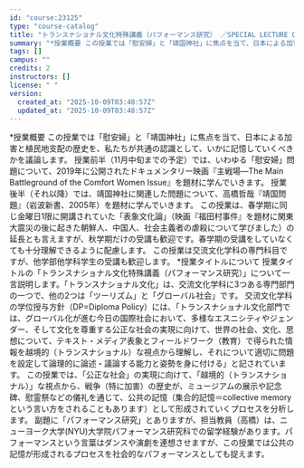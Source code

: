 ```yaml
---
id: "course:23125"
type: "course-catalog"
title: "トランスナショナル文化特殊講義（パフォーマンス研究） ／SPECIAL LECTURE ON TRANSNATIONAL STUDIES"
summary: "*授業概要 この授業では「慰安婦」と「靖国神社」に焦点を当て、日本による加害と植民地支配の歴史を、私たちが共通の認識として、いかに記憶していくべきかを議論します。 授業前半（11月中旬までの予定）では、いわゆる「慰安婦」問題について、201…"
tags: []
campus: ""
credits: 2
instructors: []
license: " "
version:
  created_at: "2025-10-09T03:48:57Z"
  updated_at: "2025-10-09T03:48:57Z"
---
```


*授業概要 この授業では「慰安婦」と「靖国神社」に焦点を当て、日本による加害と植民地支配の歴史を、私たちが共通の認識として、いかに記憶していくべきかを議論します。 授業前半（11月中旬までの予定）では、いわゆる「慰安婦」問題について、2019年に公開されたドキュメンタリー映画『主戦場―The Main Battleground of the Comfort Women Issue』を題材に学んでいきます。 授業後半（それ以降）では、靖国神社に関連した問題について、高橋哲哉『靖国問題』（岩波新書、2005年）を題材に学んでいきます。 この授業は、春学期に同じ金曜日1限に開講されていた「表象文化論」（映画『福田村事件』を題材に関東大震災の後に起きた朝鮮人、中国人、社会主義者の虐殺について学びました）の延長とも言えますが、秋学期だけの受講も歓迎です。春学期の受講をしていなくても十分理解できるように配慮します。 この授業は交流文化学科の専門科目ですが、他学部他学科学生の受講も歓迎します。 *授業タイトルについて 授業タイトルの「トランスナショナル文化特殊講義（パフォーマンス研究）」について一言説明します。「トランスナショナル文化」は、交流文化学科に3つある専門部門の一つで、他の2つは「ツーリズム」と「グローバル社会」です。 交流文化学科の学位授与方針（DP=Diploma Policy）には、「トランスナショナル文化部門では、グローバル化が進む今日の国際社会において、多様なエスニシティやジェンダー、そして文化を尊重する公正な社会の実現に向けて、世界の社会、文化、思想について、テキスト・メディア表象とフィールドワーク（教育）で得られた情報を越境的（トランスナショナル）な視点から理解し、それについて適切に問題を設定して論理的に論述・議論する能力と姿勢を身に付ける」と記されています。 この授業では、「公正な社会」の実現に向けて、「越境的（トランスナショナル）」な視点から、戦争（特に加害）の歴史が、ミュージアムの展示や記念碑、慰霊祭などの儀礼を通じて、公共の記憶（集合的記憶＝collective memoryという言い方をされることもあります）として形成されていくプロセスを分析します。 副題に「パフォーマンス研究」とありますが、担当教員（高橋）は、ニューヨーク大学(NYU)大学院パフォーマンス研究科での留学経験があります。パフォーマンスという言葉はダンスや演劇を連想させますが、この授業では公共の記憶が形成されるプロセスを社会的なパフォーマンスとしても捉えます。
